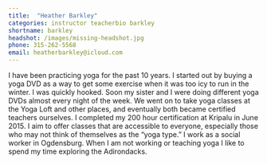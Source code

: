 ```yaml
---
title:  "Heather Barkley"
categories: instructor teacherbio barkley
shortname: barkley
headshot: /images/missing-headshot.jpg
phone: 315-262-5568
email: heatherbarkley@icloud.com
---
```

I have been practicing yoga for the past 10 years. I started out by buying a yoga DVD as a way to get some exercise when it was too icy to run in the winter. I was quickly hooked. Soon my sister and I were doing different yoga DVDs almost every night of the week. We went on to take yoga classes at the Yoga Loft and other places, and eventually both became certified teachers ourselves. I completed my 200 hour certification at Kripalu in June 2015. I aim to offer classes that are accessible to everyone, especially those who may not think of themselves as the “yoga type.” I work as a social worker in Ogdensburg. When I am not working or teaching yoga I like to spend my time exploring the Adirondacks.
